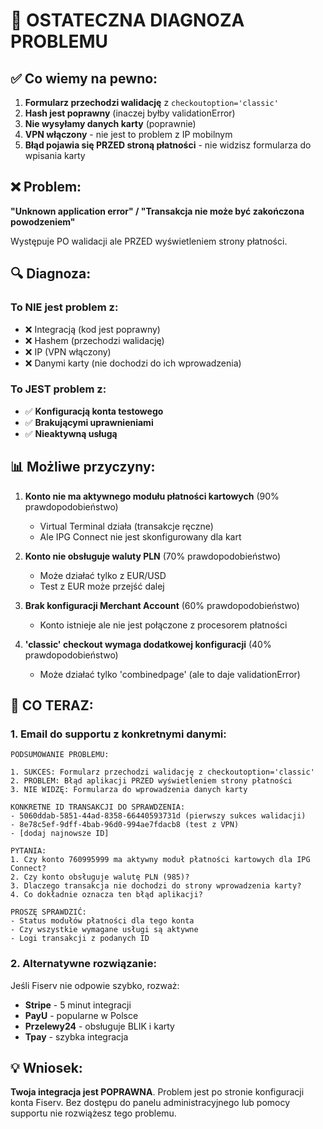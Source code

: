 # 🎯 OSTATECZNA DIAGNOZA PROBLEMU

## ✅ Co wiemy na pewno:

1. **Formularz przechodzi walidację** z `checkoutoption='classic'`
2. **Hash jest poprawny** (inaczej byłby validationError)
3. **Nie wysyłamy danych karty** (poprawnie)
4. **VPN włączony** - nie jest to problem z IP mobilnym
5. **Błąd pojawia się PRZED stroną płatności** - nie widzisz formularza do wpisania karty

## ❌ Problem:

**"Unknown application error" / "Transakcja nie może być zakończona powodzeniem"**

Występuje PO walidacji ale PRZED wyświetleniem strony płatności.

## 🔍 Diagnoza:

### To NIE jest problem z:
- ❌ Integracją (kod jest poprawny)
- ❌ Hashem (przechodzi walidację)
- ❌ IP (VPN włączony)
- ❌ Danymi karty (nie dochodzi do ich wprowadzenia)

### To JEST problem z:
- ✅ **Konfiguracją konta testowego**
- ✅ **Brakującymi uprawnieniami**
- ✅ **Nieaktywną usługą**

## 📊 Możliwe przyczyny:

1. **Konto nie ma aktywnego modułu płatności kartowych** (90% prawdopodobieństwo)
   - Virtual Terminal działa (transakcje ręczne)
   - Ale IPG Connect nie jest skonfigurowany dla kart

2. **Konto nie obsługuje waluty PLN** (70% prawdopodobieństwo)
   - Może działać tylko z EUR/USD
   - Test z EUR może przejść dalej

3. **Brak konfiguracji Merchant Account** (60% prawdopodobieństwo)
   - Konto istnieje ale nie jest połączone z procesorem płatności

4. **'classic' checkout wymaga dodatkowej konfiguracji** (40% prawdopodobieństwo)
   - Może działać tylko 'combinedpage' (ale to daje validationError)

## 🚨 CO TERAZ:

### 1. Email do supportu z konkretnymi danymi:

```
PODSUMOWANIE PROBLEMU:

1. SUKCES: Formularz przechodzi walidację z checkoutoption='classic'
2. PROBLEM: Błąd aplikacji PRZED wyświetleniem strony płatności
3. NIE WIDZĘ: Formularza do wprowadzenia danych karty

KONKRETNE ID TRANSAKCJI DO SPRAWDZENIA:
- 5060ddab-5851-44ad-8358-66440593731d (pierwszy sukces walidacji)
- 8e78c5ef-9dff-4bab-96d0-994ae7fdacb8 (test z VPN)
- [dodaj najnowsze ID]

PYTANIA:
1. Czy konto 760995999 ma aktywny moduł płatności kartowych dla IPG Connect?
2. Czy konto obsługuje walutę PLN (985)?
3. Dlaczego transakcja nie dochodzi do strony wprowadzenia karty?
4. Co dokładnie oznacza ten błąd aplikacji?

PROSZĘ SPRAWDZIĆ:
- Status modułów płatności dla tego konta
- Czy wszystkie wymagane usługi są aktywne
- Logi transakcji z podanych ID
```

### 2. Alternatywne rozwiązanie:

Jeśli Fiserv nie odpowie szybko, rozważ:
- **Stripe** - 5 minut integracji
- **PayU** - popularne w Polsce
- **Przelewy24** - obsługuje BLIK i karty
- **Tpay** - szybka integracja

## 💡 Wniosek:

**Twoja integracja jest POPRAWNA**. Problem jest po stronie konfiguracji konta Fiserv. Bez dostępu do panelu administracyjnego lub pomocy supportu nie rozwiążesz tego problemu.